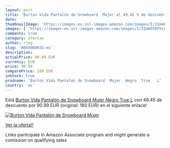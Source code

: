 ```yaml
---
layout: post
title: 'Burton Vida Pantalón de Snowboard  Mujer al 49.45 % de descuento'
date: 
thumbnailImage: 'https://images-eu.ssl-images-amazon.com/images/I/31mmPS8PXcL._SL200_.jpg'
images: [ 'https://images-eu.ssl-images-amazon.com/images/I/31mmPS8PXcL._SL200_.jpg' ]
comments: true
category: ofertas
author: ring
slug: 'B06XN69KSG-es'
description:
actualPrice: 90.99 EUR
currency: EUR
price: 90.99
comparePrice: 180 EUR
inStock: true
prodname: 'Burton Vida Pantalón de Snowboard  Mujer  Negro  True   L'
country: 'es'
---
```


Está [Burton Vida Pantalón de Snowboard  Mujer  Negro  True   L](https://www.amazon.es/dp/B06XN69KSG/?tag=tolees-21) con 49.45 de descuento por 90.99 EUR (original: 180 EUR) en el siguiente enlace!

[![Burton Vida Pantalón de Snowboard  Mujer](https://images-eu.ssl-images-amazon.com/images/I/31mmPS8PXcL._SL200_.jpg)](https://www.amazon.es/dp/B06XN69KSG/?tag=tolees-21)

[Ver la oferta!!](https://www.amazon.es/dp/B06XN69KSG/?tag=tolees-21)

Links participate in Amazon Associate program and might generate a comission on qualifying sales



